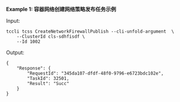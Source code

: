 **Example 1: 容器网络创建网络策略发布任务示例**



Input: 

```
tccli tcss CreateNetworkFirewallPublish --cli-unfold-argument  \
    --ClusterId cls-sdhfisdf \
    --Id 1002
```

Output: 
```
{
    "Response": {
        "RequestId": "345da107-dfdf-48f0-9796-e6723bdc102e",
        "TaskId": 32501,
        "Result": "Succ"
    }
}
```

